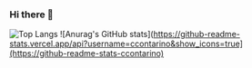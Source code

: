 ### Hi there 👋
![Top Langs](https://github-readme-stats.vercel.app/api/top-langs/?username=ccontarino&hide_progress=true)
![Anurag's GitHub stats](https://github-readme-stats.vercel.app/api?username=ccontarino&show_icons=true](https://github-readme-stats-ccontarino)


<!--
**ccontarino/ccontarino** is a ✨ _special_ ✨ repository because its `README.md` (this file) appears on your GitHub profile.

Here are some ideas to get you started:
- 🔭 I’m currently working on ...
- 🌱 I’m currently learning ...
- 👯 I’m looking to collaborate on ...
- 🤔 I’m looking for help with ...
- 💬 Ask me about ...
- 📫 How to reach me: ...
- 😄 Pronouns: ...
- ⚡ Fun fact: ...
-->

